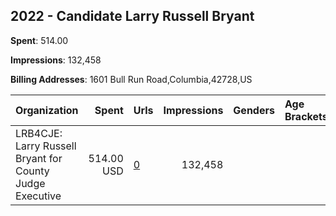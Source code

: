 ## 2022 - Candidate Larry Russell Bryant 
**Spent**: 514.00

**Impressions**: 132,458

**Billing Addresses**: 1601 Bull Run Road,Columbia,42728,US

|Organization|Spent|Urls|Impressions|Genders|Age Brackets|Country Codes|
|:---|---:|:---|---:|:---|:---|:---|
|LRB4CJE: Larry Russell Bryant for County Judge Executive|514.00 USD|[0](https://www.snap.com/political-ads/asset/cb1dd2e70c2ed12e6364377483cd735754164a0f9ebddbea113a298d34642957?mediaType=mp4)|132,458|||united states|
